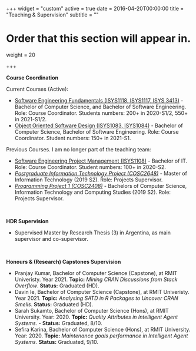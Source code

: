+++
widget = "custom"
active = true
date = 2016-04-20T00:00:00
title = "Teaching & Supervision"
subtitle = ""

# Order that this section will appear in.
weight = 20

+++


**Course Coordination**


Current Courses (Active):

- [Software Engineering Fundamentals (ISYS1118, ISYS1117, ISYS 3413)](http://www1.rmit.edu.au/courses/004309) - Bachelor of Computer Science, and Bachelor of Software Engineering. Role: Course Coordinator. Students numbers: 200+ in 2020-S1/2, 550+ in 2021-S1/2.
- [Object Oriented Software Design (ISYS1083, ISYS1084)](v) - Bachelor of Computer Science, Bachelor of Software Engineering. Role: Course Coordinator. Student numbers: 150+ in 2021-S1.



Previous Courses. I am no longer part of the teaching team:

- [Software Engineering Project Management (ISYS1108)](http://www1.rmit.edu.au/courses/004245) - Bachelor of IT. Role: Course Coordinator. Student numbers: 100+ in 2020-S2.
- [_Postgraduate Information Technology Project (COSC2648)_](http://www1.rmit.edu.au/courses/050441) - Master of Information Technology (2019 S2). Role: Projects Supervisor.
- [_Programming Project 1 (COSC2408)_](http://www1.rmit.edu.au/courses/039985) - Bachelors of Computer Science, Information Technology and Computing Studies (2019 S2). Role: Projects Supervisor.





</br>

**HDR Supervision**

- Supervised Master by Research Thesis (3) in Argentina, as main supervisor and co-supervisor. 




</br>

**Honours & (Research) Capstones Supervision**

- Pranjay Kumar, Bachelor of Computer Science (Capstone), at RMIT Univeristy. Year 2021. **Topic:** _Mining CRAN Discussions from Stack Overflow_. **Status:** Graduated (HD).
- Davin Ie, Bachelor of Computer Science (Capstone), at RMIT Univeristy. Year 2021. **Topic:** _Analysing SATD in R Packages to Uncover CRAN Smells_. **Status:** Graduated (HD).
- Sarah Sukamto, Bachelor of Computer Science (Hons), at RMIT University. Year: 2020. **Topic:** _Quality Attributes in Intelligent Agent Systems._ - **Status:** Graduated, 8/10.
- Sefira Karina, Bachelor of Computer Science (Hons), at RMIT University. Year: 2020. **Topic:** _Maintenance goals performance in Intelligent Agent Systems._ **Status:** Graduated, 9/10.

